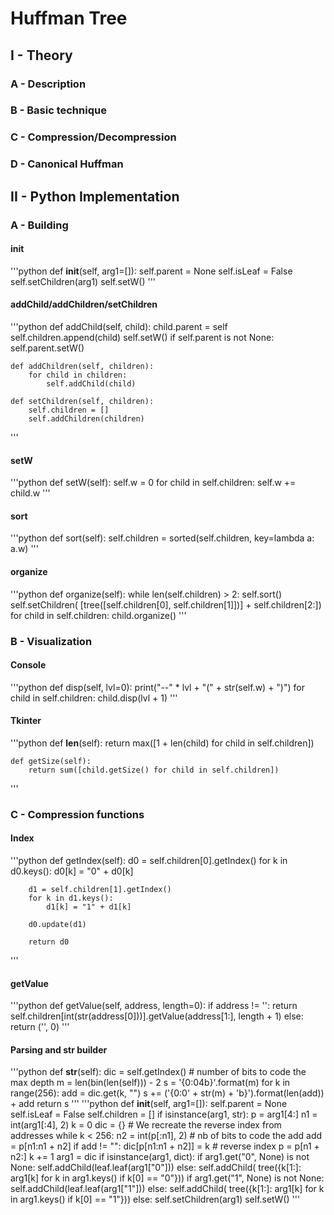 # Huffman Tree
## I - Theory
### A - Description
### B - Basic technique
### C - Compression/Decompression
### D - Canonical Huffman
## II - Python Implementation
### A - Building
#### __init__
'''python
	def __init__(self, arg1=[]):
	        self.parent = None
	        self.isLeaf = False
	        self.setChildren(arg1)
	        self.setW()
'''
#### addChild/addChildren/setChildren
'''python
	def addChild(self, child):
        child.parent = self
        self.children.append(child)
        self.setW()
        if self.parent is not None:
            self.parent.setW()

	def addChildren(self, children):
        for child in children:
            self.addChild(child)

	def setChildren(self, children):
        self.children = []
        self.addChildren(children)
'''
#### setW
'''python
	def setW(self):
        self.w = 0
        for child in self.children:
            self.w += child.w
'''
#### sort
'''python
	def sort(self):
        self.children = sorted(self.children, key=lambda a: a.w)
'''
#### organize
'''python
	def organize(self):
        while len(self.children) > 2:
            self.sort()
            self.setChildren(
                [tree([self.children[0], self.children[1]])] +
                self.children[2:])
        for child in self.children:
            child.organize()
'''
### B - Visualization
#### Console
'''python
	def disp(self, lvl=0):
        print("--" * lvl + "(" + str(self.w) + ")")
        for child in self.children:
            child.disp(lvl + 1)
'''
#### Tkinter
'''python
	def __len__(self):
        return max([1 + len(child) for child in self.children])
	
	def getSize(self):
        return sum([child.getSize() for child in self.children])
'''
### C - Compression functions
#### Index
'''python
	def getIndex(self):
        d0 = self.children[0].getIndex()
        for k in d0.keys():
            d0[k] = "0" + d0[k]

        d1 = self.children[1].getIndex()
        for k in d1.keys():
            d1[k] = "1" + d1[k]

        d0.update(d1)

        return d0
'''
#### getValue
'''python
	def getValue(self, address, length=0):
        if address != '':
            return self.children[int(str(address[0]))].getValue(address[1:],
                                                                length + 1)
        else:
            return ('', 0)
'''
#### Parsing and str builder
'''python
	def __str__(self):
        dic = self.getIndex()
        # number of bits to code the max depth
        m = len(bin(len(self))) - 2
        s = '{0:04b}'.format(m)
        for k in range(256):
            add = dic.get(k, "")
            s += ('{0:0' + str(m) + 'b}').format(len(add)) + add
        return s
'''
'''python
	def __init__(self, arg1=[]):
        self.parent = None
        self.isLeaf = False
        self.children = []
        if isinstance(arg1, str):
            p = arg1[4:]
            n1 = int(arg1[:4], 2)
            k = 0
            dic = {}  # We recreate the reverse index from addresses
            while k < 256:
                n2 = int(p[:n1], 2)  # nb of bits to code the add
                add = p[n1:n1 + n2]
                if add != "":
                    dic[p[n1:n1 + n2]] = k  # reverse index
                p = p[n1 + n2:]
                k += 1
            arg1 = dic
        if isinstance(arg1, dict):
            if arg1.get("0", None) is not None:
                self.addChild(leaf.leaf(arg1["0"]))
            else:
                self.addChild(
                    tree({k[1:]: arg1[k] for k in arg1.keys() if k[0] == "0"}))
            if arg1.get("1", None) is not None:
                self.addChild(leaf.leaf(arg1["1"]))
            else:
                self.addChild(
                    tree({k[1:]: arg1[k] for k in arg1.keys() if k[0] == "1"}))
        else:
            self.setChildren(arg1)
            self.setW()
'''